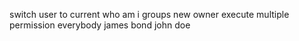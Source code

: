 switch user to current
who am i
groups
new owner
execute
multiple permission
everybody
james bond
john doe
